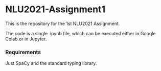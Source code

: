 # NLU2021-Assignment1

This is the repository for the 1st NLU2021 Assignment. 

The code is a single .ipynb file, which can be executed either in Google Colab or in Jupyter.

### Requirements

Just SpaCy and the standard typing library.
